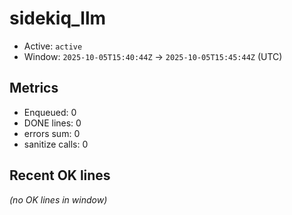 # sidekiq_llm

- Active: `active`
- Window: `2025-10-05T15:40:44Z` → `2025-10-05T15:45:44Z` (UTC)

## Metrics
- Enqueued: 0
- DONE lines: 0
- errors sum: 0
- sanitize calls: 0

## Recent OK lines
_(no OK lines in window)_
